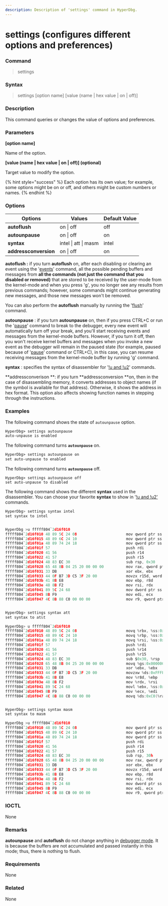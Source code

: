 ```yaml
---
description: Description of 'settings' command in HyperDbg.
---
```


# settings (configures different options and preferences)

### Command

> settings

### Syntax

> settings \[option name] \[value (name | hex value | on | off)]

### Description

This command queries or changes the value of options and preferences.

### Parameters

**\[option name]**

Name of the option.

**\[value (name | hex value | on | off)] (optional)**

Target value to modify the option.

{% hint style="success" %}
Each option has its own value; for example, some options might be on or off, and others might be custom numbers or names.
{% endhint %}

### Options

| Options               | Values               | Default Value |
| --------------------- | -------------------- | ------------- |
| **autoflush**         | on \| off            | off           |
| **autounpause**       | on \| off            | on            |
| **syntax**            | intel \| att \| masm | intel         |
| **addressconversion** | on \| off            | on            |

**autoflush :** if you turn **autoflush** on, after each disabling or clearing an event using the '[events](https://docs.hyperdbg.org/commands/debugging-commands/events)' command, all the possible pending buffers and messages from **all the commands (not just the command that you disabled or removed)** that are stored to be received by the user-mode from the kernel-mode and when you press '[g](https://docs.hyperdbg.org/commands/debugging-commands/g)', you no longer see any results from previous commands; however, some commands might continue generating new messages, and those new messages won't be removed.

You can also perform the **autoflush** manually by running the '[flush](https://docs.hyperdbg.org/commands/debugging-commands/flush)' command.

**autounpause** : if you turn **autounpause** on, then if you press CTRL+C or run the '[pause](https://docs.hyperdbg.org/commands/debugging-commands/pause)' command to break to the debugger, every new event will automatically turn off your break, and you'll start receiving events and messages from the kernel-mode buffers. However, if you turn it off, then you won't receive kernel buffers and messages when you invoke a new event as the debugger will remain in the paused state (for example, paused because of '[pause](https://docs.hyperdbg.org/commands/debugging-commands/pause)' command or CTRL+C), in this case, you can resume receiving messages from the kernel-mode buffer by running '[g](https://docs.hyperdbg.org/commands/debugging-commands/g)' command.

**syntax** : specifies the syntax of disassembler for '[!u and !u2](https://docs.hyperdbg.org/commands/extension-commands/u)' commands.

**addressconverison **: if you turn **addressconversion **on, then in the case of disassembling memory, it converts addresses to object names (if the symbol is available for that address). Otherwise, it shows the address in hex format. This option also affects showing function names in stepping through the instructions.&#x20;

### Examples

The following command shows the state of `autounpause` option.

```diff
HyperDbg> settings autounpause
auto-unpause is enabled
```

The following command turns **`autounpause`** on.

```diff
HyperDbg> settings autounpause on
set auto-unpause to enabled
```

The following command turns **`autounpause`** off.

```
HyperDbg> settings autounpause off
set auto-unpause to disabled
```

The following command shows the different **syntax** used in the disassembler. You can choose your favorite **syntax** to show in '[!u and !u2' ](https://docs.hyperdbg.org/commands/extension-commands/u)commands.

```c
HyperDbg> settings syntax intel
set syntax to intel


HyperDbg >u fffff804`2d16f010
fffff804`2d16f010 48 89 5C 24 08                      mov qword ptr ss:[rsp+0x08], rbx
fffff804`2d16f015 48 89 6C 24 10                      mov qword ptr ss:[rsp+0x10], rbp
fffff804`2d16f01a 48 89 74 24 18                      mov qword ptr ss:[rsp+0x18], rsi
fffff804`2d16f01f 57                                  push rdi
fffff804`2d16f020 41 56                               push r14
fffff804`2d16f022 41 57                               push r15
fffff804`2d16f024 48 83 EC 30                         sub rsp, 0x30
fffff804`2d16f028 65 48 8B 04 25 20 00 00 00          mov rax, qword ptr gs:[0x0000000000000020]
fffff804`2d16f031 33 DB                               xor ebx, ebx
fffff804`2d16f033 44 0F B7 3D C5 3F 20 00             movzx r15d, word ptr ds:[0xFFFFF8042D373000]
fffff804`2d16f03b 41 8B E8                            mov ebp, r8d
fffff804`2d16f03e 48 8B F2                            mov rsi, rdx
fffff804`2d16f041 89 5C 24 68                         mov dword ptr ss:[rsp+0x68], ebx
fffff804`2d16f045 8B F9                               mov edi, ecx
fffff804`2d16f047 4C 8B 88 C0 00 00 00                mov r9, qword ptr ds:[rax+0xC0]


HyperDbg> settings syntax att
set syntax to at&t

HyperDbg> u fffff804`2d16f010
fffff804`2d16f010 48 89 5C 24 08                      movq %rbx, %ss:0x08(%rsp)
fffff804`2d16f015 48 89 6C 24 10                      movq %rbp, %ss:0x10(%rsp)
fffff804`2d16f01a 48 89 74 24 18                      movq %rsi, %ss:0x18(%rsp)
fffff804`2d16f01f 57                                  push %rdi
fffff804`2d16f020 41 56                               push %r14
fffff804`2d16f022 41 57                               push %r15
fffff804`2d16f024 48 83 EC 30                         sub $0x30, %rsp
fffff804`2d16f028 65 48 8B 04 25 20 00 00 00          movq %gs:0x0000000000000020, %rax
fffff804`2d16f031 33 DB                               xor %ebx, %ebx
fffff804`2d16f033 44 0F B7 3D C5 3F 20 00             movzxw %ds:0xFFFFF8042D373000, %r15d
fffff804`2d16f03b 41 8B E8                            mov %r8d, %ebp
fffff804`2d16f03e 48 8B F2                            mov %rdx, %rsi
fffff804`2d16f041 89 5C 24 68                         movl %ebx, %ss:0x68(%rsp)
fffff804`2d16f045 8B F9                               mov %ecx, %edi
fffff804`2d16f047 4C 8B 88 C0 00 00 00                movq %ds:0xC0(%rax), %r9


HyperDbg> settings syntax masm
set syntax to masm

HyperDbg >u fffff804`2d16f010
fffff804`2d16f010 48 89 5C 24 08                      mov qword ptr ss:[rsp+8h], rbx
fffff804`2d16f015 48 89 6C 24 10                      mov qword ptr ss:[rsp+10h], rbp
fffff804`2d16f01a 48 89 74 24 18                      mov qword ptr ss:[rsp+18h], rsi
fffff804`2d16f01f 57                                  push rdi
fffff804`2d16f020 41 56                               push r14
fffff804`2d16f022 41 57                               push r15
fffff804`2d16f024 48 83 EC 30                         sub rsp, 30h
fffff804`2d16f028 65 48 8B 04 25 20 00 00 00          mov rax, qword ptr gs:[$+20h]
fffff804`2d16f031 33 DB                               xor ebx, ebx
fffff804`2d16f033 44 0F B7 3D C5 3F 20 00             movzx r15d, word ptr ds:[$+203FCDh]
fffff804`2d16f03b 41 8B E8                            mov ebp, r8d
fffff804`2d16f03e 48 8B F2                            mov rsi, rdx
fffff804`2d16f041 89 5C 24 68                         mov dword ptr ss:[rsp+68h], ebx
fffff804`2d16f045 8B F9                               mov edi, ecx
fffff804`2d16f047 4C 8B 88 C0 00 00 00                mov r9, qword ptr ds:[rax+C0h]
```

### IOCTL

None

### Remarks

**autounpause** and **autoflush** do not change anything in [debugger mode](https://docs.hyperdbg.org/using-hyperdbg/prerequisites/operation-modes#debugger-mode). It is because the buffers are not accumulated and passed instantly in this mode; thus, there is nothing to flush.

### Requirements

None

### Related

None

